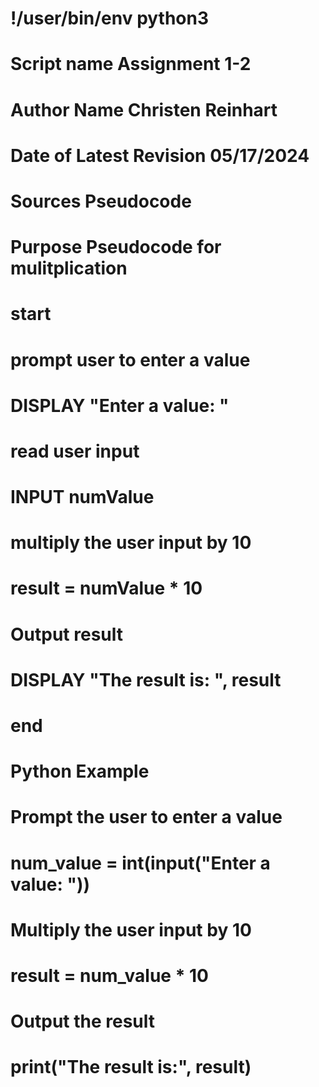 # !/user/bin/env python3

# Script name Assignment 1-2
# Author Name Christen Reinhart
# Date of Latest Revision 05/17/2024
# Sources Pseudocode
# Purpose Pseudocode for mulitplication  

# start

# prompt user to enter a value
# DISPLAY "Enter a value: "
  
# read user input
# INPUT numValue
  
# multiply the user input by 10
# result = numValue * 10
  
# Output result
# DISPLAY "The result is: ", result

# end


# Python Example

# Prompt the user to enter a value
# num_value = int(input("Enter a value: "))

# Multiply the user input by 10
# result = num_value * 10

# Output the result
# print("The result is:", result)
